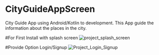 # CityGuideAppScreen
City Guide App using Android/Kotlin to development. This App guide the information about the places in the city. 


#For First Install with splash screen
![project_splash_screen](https://user-images.githubusercontent.com/10406702/95229417-8cb10180-07ce-11eb-9c44-5fea142afadf.png)


#Provide Option Login/Signup
![Project_Login_Signup](https://user-images.githubusercontent.com/10406702/95229860-182a9280-07cf-11eb-9866-cba1094becf4.png)
